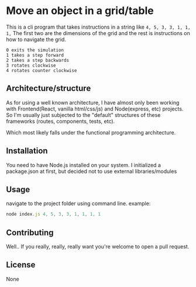 # Move an object in a grid/table

This is a cli program that takes instructions in a string like ```4, 5, 3, 3, 1, 1, 1,```
The first two are the dimensions of the grid and the rest is instructions on how to navigate the grid.

```
0 exits the simulation
1 takes a step forward
2 takes a step backwards
3 rotates clockwise
4 rotates counter clockwise
```

## Architecture/structure

As for using a well known architecture, I have almost only been working
with Frontend(React, vanilla html/css/js) and Node(express, etc) projects.
So I'm usually just subjected to the "default" structures of these frameworks (routes, components, tests, etc).

Which most likely falls under the functional programming architecture.


## Installation

You need to have Node.js installed on your system.
I initialized a package.json at first, but decided not to use external libraries/modules

## Usage

navigate to the project folder using command line.
example:
```javascript
node index.js 4, 5, 3, 3, 1, 1, 1, 1
```

## Contributing
Well.. If you really, really, really want you're welcome to open a pull request.

## License
None